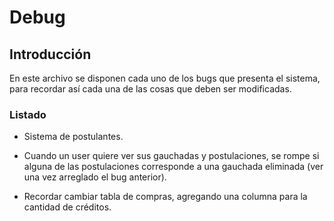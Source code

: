 # Debug

## Introducción

En este archivo se disponen cada uno de los bugs que presenta el sistema, para recordar así cada una de las cosas que deben ser modificadas.


### Listado

* Sistema de postulantes.

* Cuando un user quiere ver sus gauchadas y postulaciones, se rompe si alguna de las postulaciones corresponde a una gauchada eliminada (ver una vez arreglado el bug anterior).


* Recordar cambiar tabla de compras, agregando una columna para la cantidad de créditos.
